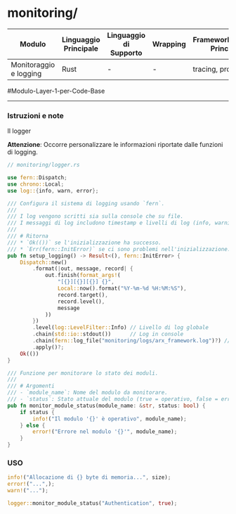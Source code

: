 # monitoring/
| Modulo                     | Linguaggio Principale | Linguaggio di Supporto | Wrapping | Framework/Librerie Principali |
| -------------------------- | --------------------- | ---------------------- | -------- | ----------------------------- |
| Monitoraggio e logging     | Rust                  | -                      | -        | tracing, prometheus           |

#Modulo-Layer-1-per-Code-Base 

---

### Istruzioni e note

Il logger

**Attenzione**: Occorre personalizzare le informazioni riportate dalle funzioni di logging.

```Rust
// monitoring/logger.rs

use fern::Dispatch;
use chrono::Local;
use log::{info, warn, error};

/// Configura il sistema di logging usando `fern`.
///
/// I log vengono scritti sia sulla console che su file.
/// I messaggi di log includono timestamp e livelli di log (info, warning, error, etc.).
///
/// # Ritorna
/// * `Ok(())` se l'inizializzazione ha successo.
/// * `Err(fern::InitError)` se ci sono problemi nell'inizializzazione.
pub fn setup_logging() -> Result<(), fern::InitError> {
    Dispatch::new()
        .format(|out, message, record| {
            out.finish(format_args!(
                "[{}][{}][{}] {}",
                Local::now().format("%Y-%m-%d %H:%M:%S"),
                record.target(),
                record.level(),
                message
            ))
        })
        .level(log::LevelFilter::Info) // Livello di log globale
        .chain(std::io::stdout())      // Log in console
        .chain(fern::log_file("monitoring/logs/arx_framework.log")?) // Log in file
        .apply()?;
    Ok(())
}

/// Funzione per monitorare lo stato dei moduli.
///
/// # Argomenti
/// - `module_name`: Nome del modulo da monitorare.
/// - `status`: Stato attuale del modulo (true = operativo, false = errore).
pub fn monitor_module_status(module_name: &str, status: bool) {
    if status {
        info!("Il modulo '{}' è operativo", module_name);
    } else {
        error!("Errore nel modulo '{}'", module_name);
    }
}

```

### USO

```Rust
info!("Allocazione di {} byte di memoria...", size);
error!("...",);
warn!("...");

logger::monitor_module_status("Authentication", true);
```